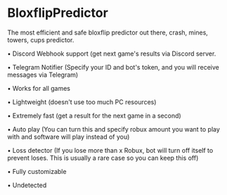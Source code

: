 # BloxflipPredictor
The most efficient and safe bloxflip predictor out there, crash, mines, towers, cups predictor.

• Discord Webhook support (get next game's results via Discord server.

• Telegram Notifier (Specify your ID and bot's token, and you will receive messages via Telegram)

• Works for all games

• Lightweight (doesn't use too much PC resources)

• Extremely fast (get a result for the next game in a second)

• Auto play (You can turn this and specify robux amount you want to play with and software will play instead of you)

• Loss detector (If you lose more than x Robux, bot will turn off itself to prevent loses. This is usually a rare case so you can keep this off)

• Fully customizable

• Undetected
